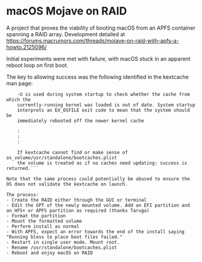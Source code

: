 # macOS Mojave on RAID
A project that proves the viability of booting macOS from an APFS container spanning a RAID array. Development detailed at https://forums.macrumors.com/threads/mojave-on-raid-with-apfs-a-howto.2125096/

Initial experiments were met with failure, with macOS stuck in an apparent reboot loop on first boot.

The key to allowing success was the following identified in the kextcache man page:

```
    -U is used during system startup to check whether the cache from which the
    currently-running kernel was loaded is out of date. System startup
    interprets an EX_OSFILE exit code to mean that the system should be
    immediately rebooted off the newer kernel cache
    
    :
    :
    :
    
    If kextcache cannot find or make sense of os_volume/usr/standalone/bootcaches.plist
    the volume is treated as if no caches need updating: success is returned.```

Note that the same process could potentially be abused to ensure the OS does not validate the kextcache on launch.

The process:
- Create the RAID either through the GUI or terminal
- Edit the GPT of the newly mounted volume. Add an EFI partition and an HFS+ or APFS partition as required (thanks Taruga)
- Format the partition
- Mount the formatted volume
- Perform install as normal
- With APFS, expect an error towards the end of the install saying "Running bless to place boot files failed."
- Restart in single user mode. Mount root.
- Rename /usr/standalone/bootcaches.plist
- Reboot and enjoy macOS on RAID

